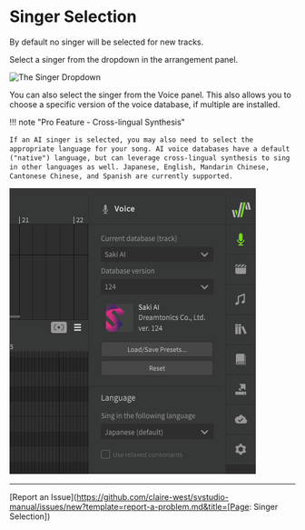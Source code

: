 # Singer Selection

By default no singer will be selected for new tracks.

Select a singer from the dropdown in the arrangement panel.

![The Singer Dropdown](../img/quickstart/singer-dropdown-arrangement.png)

You can also select the singer from the Voice panel. This also allows you to choose a specific version of the voice database, if multiple are installed.

!!! note "Pro Feature - Cross-lingual Synthesis"

    If an AI singer is selected, you may also need to select the appropriate language for your song. AI voice databases have a default ("native") language, but can leverage cross-lingual synthesis to sing in other languages as well. Japanese, English, Mandarin Chinese, Cantonese Chinese, and Spanish are currently supported.

![The Singer Dropdown](../img/quickstart/singer-dropdown-voice.png)

---

[Report an Issue](https://github.com/claire-west/svstudio-manual/issues/new?template=report-a-problem.md&title=[Page: Singer Selection])